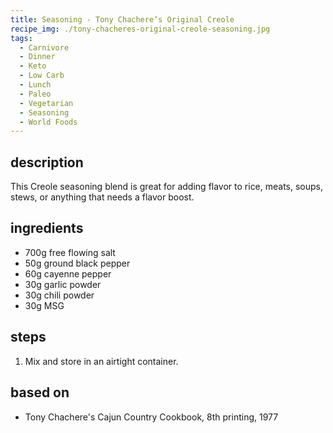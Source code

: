 ```yaml
---
title: Seasoning - Tony Chachere’s Original Creole
recipe_img: ./tony-chacheres-original-creole-seasoning.jpg
tags:
  - Carnivore
  - Dinner
  - Keto
  - Low Carb
  - Lunch
  - Paleo
  - Vegetarian
  - Seasoning
  - World Foods
---
```


## description

This Creole seasoning blend is great for adding flavor to rice, meats, soups, stews, or anything that needs a flavor boost.

## ingredients

- 700g free flowing salt
- 50g ground black pepper
- 60g cayenne pepper
- 30g garlic powder
- 30g chili powder
- 30g MSG

## steps

1. Mix and store in an airtight container.

## based on

- Tony Chachere's Cajun Country Cookbook, 8th printing, 1977
